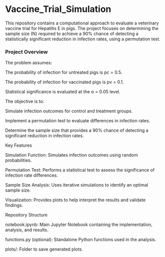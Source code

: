 # Vaccine_Trial_Simulation
This repository contains a computational approach to evaluate a veterinary vaccine trial for Hepatitis E in pigs. The project focuses on determining the sample size (N) required to achieve a 90% chance of detecting a statistically significant reduction in infection rates, using a permutation test.

### Project Overview

The problem assumes:

The probability of infection for untreated pigs is pc = 0.5.

The probability of infection for vaccinated pigs is pv = 0.1.

Statistical significance is evaluated at the α = 0.05 level.

The objective is to:

Simulate infection outcomes for control and treatment groups.

Implement a permutation test to evaluate differences in infection rates.

Determine the sample size  that provides a 90% chance of detecting a significant reduction in infection rates.

Key Features

Simulation Function: Simulates infection outcomes using random probabilities.

Permutation Test: Performs a statistical test to assess the significance of infection rate differences.

Sample Size Analysis: Uses iterative simulations to identify an optimal sample size.

Visualization: Provides plots to help interpret the results and validate findings.

Repository Structure

notebook.ipynb: Main Jupyter Notebook containing the implementation, analysis, and results.

functions.py (optional): Standalone Python functions used in the analysis.

plots/: Folder to save generated plots.
